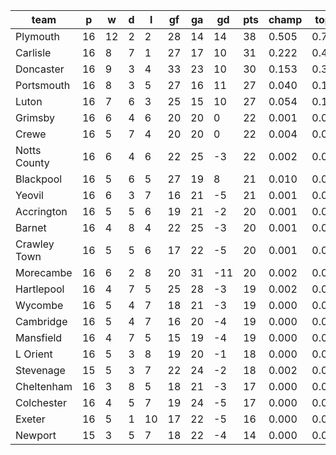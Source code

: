 |     team     | p  | w  | d | l  | gf | ga | gd  | pts | champ | top2  | top3  | top4  |  5-7  | bot4  | bot3  | bot2  |
|--------------|----|----|---|----|----|----|-----|-----|-------|-------|-------|-------|-------|-------|-------|-------|
| Plymouth     | 16 | 12 | 2 |  2 | 28 | 14 |  14 |  38 | 0.505 | 0.740 | 0.862 | 0.926 | 0.060 | 0.000 | 0.000 | 0.000|
| Carlisle     | 16 |  8 | 7 |  1 | 27 | 17 |  10 |  31 | 0.222 | 0.485 | 0.673 | 0.791 | 0.152 | 0.000 | 0.000 | 0.000|
| Doncaster    | 16 |  9 | 3 |  4 | 33 | 23 |  10 |  30 | 0.153 | 0.361 | 0.559 | 0.704 | 0.202 | 0.001 | 0.001 | 0.000|
| Portsmouth   | 16 |  8 | 3 |  5 | 27 | 16 |  11 |  27 | 0.040 | 0.130 | 0.255 | 0.401 | 0.302 | 0.006 | 0.003 | 0.002|
| Luton        | 16 |  7 | 6 |  3 | 25 | 15 |  10 |  27 | 0.054 | 0.162 | 0.305 | 0.448 | 0.299 | 0.004 | 0.003 | 0.002|
| Grimsby      | 16 |  6 | 4 |  6 | 20 | 20 |   0 |  22 | 0.001 | 0.005 | 0.016 | 0.035 | 0.104 | 0.154 | 0.108 | 0.067|
| Crewe        | 16 |  5 | 7 |  4 | 20 | 20 |   0 |  22 | 0.004 | 0.016 | 0.042 | 0.084 | 0.195 | 0.069 | 0.047 | 0.027|
| Notts County | 16 |  6 | 4 |  6 | 22 | 25 |  -3 |  22 | 0.002 | 0.011 | 0.034 | 0.071 | 0.178 | 0.083 | 0.056 | 0.031|
| Blackpool    | 16 |  5 | 6 |  5 | 27 | 19 |   8 |  21 | 0.010 | 0.037 | 0.085 | 0.161 | 0.259 | 0.038 | 0.023 | 0.012|
| Yeovil       | 16 |  6 | 3 |  7 | 16 | 21 |  -5 |  21 | 0.001 | 0.005 | 0.014 | 0.029 | 0.108 | 0.162 | 0.115 | 0.072|
| Accrington   | 16 |  5 | 5 |  6 | 19 | 21 |  -2 |  20 | 0.001 | 0.004 | 0.014 | 0.030 | 0.104 | 0.167 | 0.122 | 0.075|
| Barnet       | 16 |  4 | 8 |  4 | 22 | 25 |  -3 |  20 | 0.001 | 0.005 | 0.013 | 0.032 | 0.105 | 0.165 | 0.116 | 0.074|
| Crawley Town | 16 |  5 | 5 |  6 | 17 | 22 |  -5 |  20 | 0.001 | 0.003 | 0.008 | 0.022 | 0.083 | 0.209 | 0.155 | 0.102|
| Morecambe    | 16 |  6 | 2 |  8 | 20 | 31 | -11 |  20 | 0.002 | 0.012 | 0.035 | 0.069 | 0.164 | 0.097 | 0.066 | 0.040|
| Hartlepool   | 16 |  4 | 7 |  5 | 25 | 28 |  -3 |  19 | 0.002 | 0.007 | 0.020 | 0.046 | 0.125 | 0.142 | 0.100 | 0.064|
| Wycombe      | 16 |  5 | 4 |  7 | 18 | 21 |  -3 |  19 | 0.000 | 0.003 | 0.010 | 0.024 | 0.093 | 0.203 | 0.148 | 0.093|
| Cambridge    | 16 |  5 | 4 |  7 | 16 | 20 |  -4 |  19 | 0.000 | 0.002 | 0.005 | 0.012 | 0.048 | 0.315 | 0.240 | 0.163|
| Mansfield    | 16 |  4 | 7 |  5 | 15 | 19 |  -4 |  19 | 0.000 | 0.001 | 0.003 | 0.007 | 0.036 | 0.369 | 0.286 | 0.203|
| L Orient     | 16 |  5 | 3 |  8 | 19 | 20 |  -1 |  18 | 0.000 | 0.001 | 0.006 | 0.015 | 0.058 | 0.264 | 0.201 | 0.131|
| Stevenage    | 15 |  5 | 3 |  7 | 22 | 24 |  -2 |  18 | 0.002 | 0.009 | 0.029 | 0.064 | 0.168 | 0.099 | 0.066 | 0.040|
| Cheltenham   | 16 |  3 | 8 |  5 | 18 | 21 |  -3 |  17 | 0.000 | 0.001 | 0.003 | 0.009 | 0.044 | 0.337 | 0.262 | 0.183|
| Colchester   | 16 |  4 | 5 |  7 | 19 | 24 |  -5 |  17 | 0.000 | 0.001 | 0.003 | 0.006 | 0.033 | 0.400 | 0.317 | 0.221|
| Exeter       | 16 |  5 | 1 | 10 | 17 | 22 |  -5 |  16 | 0.000 | 0.001 | 0.002 | 0.005 | 0.031 | 0.396 | 0.320 | 0.226|
| Newport      | 15 |  3 | 5 |  7 | 18 | 22 |  -4 |  14 | 0.000 | 0.001 | 0.004 | 0.011 | 0.051 | 0.321 | 0.247 | 0.171|
